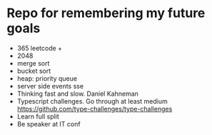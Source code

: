 # Repo for remembering my future goals
 - 365 leetcode +
 - 2048
 - merge sort
 - bucket sort
 - heap: priority queue
 - server side events sse
 - Thinking fast and slow. Daniel Kahneman
 - Typescript challenges. Go through at least medium https://github.com/type-challenges/type-challenges
 - Learn full split
 - Be speaker at IT conf
